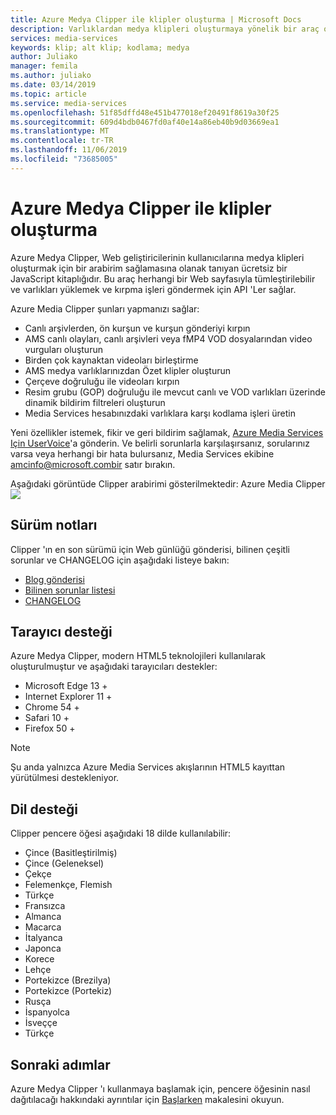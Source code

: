 ```yaml
---
title: Azure Medya Clipper ile klipler oluşturma | Microsoft Docs
description: Varlıklardan medya klipleri oluşturmaya yönelik bir araç olan Azure Media Clipper 'a genel bakış
services: media-services
keywords: klip; alt klip; kodlama; medya
author: Juliako
manager: femila
ms.author: juliako
ms.date: 03/14/2019
ms.topic: article
ms.service: media-services
ms.openlocfilehash: 51f85dffd48e451b477018ef20491f8619a30f25
ms.sourcegitcommit: 609d4bdb0467fd0af40e14a86eb40b9d03669ea1
ms.translationtype: MT
ms.contentlocale: tr-TR
ms.lasthandoff: 11/06/2019
ms.locfileid: "73685005"
---
```

# <a name="create-clips-with-azure-media-clipper"></a>Azure Medya Clipper ile klipler oluşturma 

Azure Medya Clipper, Web geliştiricilerinin kullanıcılarına medya klipleri oluşturmak için bir arabirim sağlamasına olanak tanıyan ücretsiz bir JavaScript kitaplığıdır. Bu araç herhangi bir Web sayfasıyla tümleştirilebilir ve varlıkları yüklemek ve kırpma işleri göndermek için API 'Ler sağlar.

Azure Media Clipper şunları yapmanızı sağlar:
- Canlı arşivlerden, ön kurşun ve kurşun gönderiyi kırpın 
- AMS canlı olayları, canlı arşivleri veya fMP4 VOD dosyalarından video vurguları oluşturun 
- Birden çok kaynaktan videoları birleştirme 
- AMS medya varlıklarınızdan Özet klipler oluşturun 
- Çerçeve doğruluğu ile videoları kırpın 
- Resim grubu (GOP) doğruluğu ile mevcut canlı ve VOD varlıkları üzerinde dinamik bildirim filtreleri oluşturun 
- Media Services hesabınızdaki varlıklara karşı kodlama işleri üretin

Yeni özellikler istemek, fikir ve geri bildirim sağlamak, [Azure Media Services Için UserVoice](https://aka.ms/amsvoice/)'a gönderin. Ve belirli sorunlarla karşılaşırsanız, sorularınız varsa veya herhangi bir hata bulursanız, Media Services ekibine amcinfo@microsoft.combir satır bırakın.

Aşağıdaki görüntüde Clipper arabirimi gösterilmektedir: Azure Media Clipper ![](media/media-services-azure-media-clipper-overview/media-services-azure-media-clipper-interface.PNG)

## <a name="release-notes"></a>Sürüm notları
Clipper 'ın en son sürümü için Web günlüğü gönderisi, bilinen çeşitli sorunlar ve CHANGELOG için aşağıdaki listeye bakın:
- [Blog gönderisi](https://azure.microsoft.com/blog/azure-media-clipper/)
- [Bilinen sorunlar listesi](https://amp.azure.net/libs/amc/latest/docs/known_issues.html)
- [CHANGELOG](https://amp.azure.net/libs/amc/latest/docs/changelog.html)

## <a name="browser-support"></a>Tarayıcı desteği
Azure Medya Clipper, modern HTML5 teknolojileri kullanılarak oluşturulmuştur ve aşağıdaki tarayıcıları destekler:

- Microsoft Edge 13 +
- Internet Explorer 11 +
- Chrome 54 +
- Safari 10 +
- Firefox 50 +

> [!NOTE]
> Şu anda yalnızca Azure Media Services akışlarının HTML5 kayıttan yürütülmesi destekleniyor.

## <a name="language-support"></a>Dil desteği
Clipper pencere öğesi aşağıdaki 18 dilde kullanılabilir:
- Çince (Basitleştirilmiş)
- Çince (Geleneksel)
- Çekçe
- Felemenkçe, Flemish
- Türkçe
- Fransızca
- Almanca
- Macarca
- İtalyanca
- Japonca
- Korece
- Lehçe
- Portekizce (Brezilya)
- Portekizce (Portekiz)
- Rusça
- İspanyolca
- İsveççe
- Türkçe

## <a name="next-steps"></a>Sonraki adımlar
Azure Medya Clipper 'ı kullanmaya başlamak için, pencere öğesinin nasıl dağıtılacağı hakkındaki ayrıntılar için [Başlarken](media-services-azure-media-clipper-getting-started.md) makalesini okuyun.
